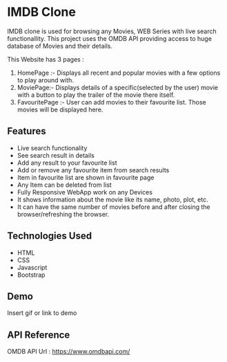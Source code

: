 
# IMDB Clone

IMDB clone is used for browsing any Movies, WEB Series with live search functionallity. This project uses the OMDB API providing access to huge database of Movies and their details.

This Website has 3 pages :

1) HomePage :- Displays all recent and popular movies with a few options to play around with.
 2) MoviePage:- Displays details of a specific(selected by the user) movie with a button to play the trailer of the movie there itself.
 3) FavouritePage :- User can add movies to their favourite list. Those movies will be displayed here.

    





## Features

- Live search functionality
- See search result in details
- Add any result to your favourite list
- Add or remove any favourite item from search results
- Item in favourite list are shown in favourite page
- Any Item can be deleted from list
- Fully Responsive WebApp work on any Devices 
- It shows information about the movie like its name, photo, plot, etc.
- It can have the same number of movies before and after closing the browser/refreshing the browser.


## Technologies Used

- HTML
- CSS
- Javascript
- Bootstrap



## Demo

Insert gif or link to demo


## API Reference

OMDB API Url : https://www.omdbapi.com/





